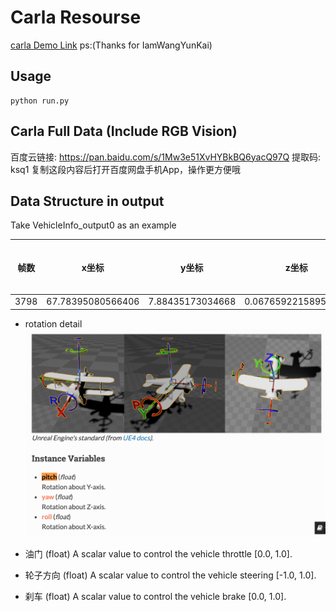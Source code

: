 # Carla Resourse
[carla Demo Link](https://github.com/tyGavinZJU/carla_py) ps:(Thanks for IamWangYunKai)

## Usage

    python run.py

## Carla Full Data (Include RGB Vision)
百度云链接: https://pan.baidu.com/s/1Mw3e51XvHYBkBQ6yacQ97Q 提取码: ksq1 复制这段内容后打开百度网盘手机App，操作更方便哦

## Data Structure in output

Take VehicleInfo_output0 as an example

|帧数|x坐标|y坐标|z坐标|pitch|yaw|roll|油门|车轮左右方向|刹车|手刹|是否倒车档|是否手动挡|前进档位|
|---|---|---|---|---|---|---|---|---|---|---|---|---|---|
| 3798 | 67.78395080566406 |	7.88435173034668 |0.06765922158956528	|0.03830369934439659	|0.8613703846931458	|0.10297129303216934|	1.0	|-0.3305932581424713|	0.0	|False|	False|	False|	0|


- rotation detail
![](./assets/rotation.png)

- 油门 (float)
A scalar value to control the vehicle throttle [0.0, 1.0].
- 轮子方向 (float)
A scalar value to control the vehicle steering [-1.0, 1.0].
- 刹车 (float)
A scalar value to control the vehicle brake [0.0, 1.0].
